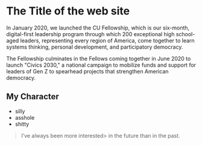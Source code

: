 # The Title of the web site

In January 2020, we launched the CU Fellowship, which is our six-month, 
digital-first leadership program through which 200 exceptional high 
school-aged leaders, representing every region of America, come together 
to learn systems thinking, personal development, and participatory democracy.

The Fellowship culminates in the Fellows coming together in June 2020 to 
launch "Civics 2030," a national campaign to mobilize funds and support for 
leaders of Gen Z to spearhead projects that strengthen American democracy.

## My Character
 * silly
 * asshole
 * shitty
 
> I’ve always been more interested> in the future than in the past.

